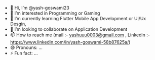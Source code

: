 - 👋 Hi, I’m @yash-goswami23
- 👀 I’m interested in Programming or Gaming 
- 🌱 I’m currently learning Flutter Mobile App Development or Ui/Ux Desgin, 
- 💞️ I’m looking to collaborate on Application Development 
- 📫 How to reach me (mail :- yashuuu0003@gmail.com , Linkedin :- https://www.linkedin.com/in/yash-goswami-58b87625a/)
- 😄 Pronouns: ...
- ⚡ Fun fact: ...

<!---
yash-goswami23/yash-goswami23 is a ✨ special ✨ repository because its `README.md` (this file) appears on your GitHub profile.
You can click the Preview link to take a look at your changes.
--->
